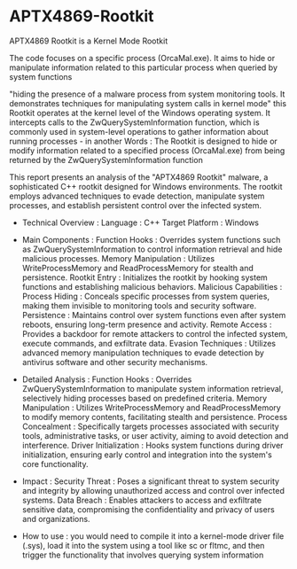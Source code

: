 # APTX4869-Rootkit
APTX4869 Rootkit is a Kernel Mode Rootkit


The code focuses on a specific process (OrcaMal.exe). It aims to hide or manipulate information related to this particular process when queried by system functions

"hiding the presence of a malware process from system monitoring tools. It demonstrates techniques for manipulating system calls in kernel mode"
this Rootkit operates at the kernel level of the Windows operating system. It intercepts calls to the ZwQuerySystemInformation function, which is commonly used in system-level operations to gather information about running processes - in another Words : The Rootkit is designed to hide or modify information related to a specified process (OrcaMal.exe) from being returned by the ZwQuerySystemInformation function  


This report presents an analysis of the "APTX4869 Rootkit" malware, a sophisticated C++ rootkit designed for Windows environments. The rootkit employs advanced techniques to evade detection, manipulate system processes, and establish persistent control over the infected system.


- Technical Overview :
  Language        : C++
  Target Platform : Windows


- Main Components :
  Function Hooks         : Overrides system functions such as ZwQuerySystemInformation to control information retrieval and hide 
  malicious processes.
  Memory Manipulation    : Utilizes WriteProcessMemory and ReadProcessMemory for stealth and persistence.
  Rootkit Entry          : Initializes the rootkit by hooking system functions and establishing malicious behaviors.
  Malicious Capabilities :
  Process Hiding         : Conceals specific processes from system queries, making them invisible to monitoring tools and security 
  software.
  Persistence            : Maintains control over system functions even after system reboots, ensuring long-term presence and 
  activity.
  Remote Access          : Provides a backdoor for remote attackers to control the infected system, execute commands, and exfiltrate 
  data.
  Evasion Techniques     : Utilizes advanced memory manipulation techniques to evade detection by antivirus software and other 
  security mechanisms.
 

- Detailed Analysis :
  Function Hooks         : Overrides ZwQuerySystemInformation to manipulate system information retrieval, selectively hiding 
  processes based on predefined criteria.
  Memory Manipulation    : Utilizes WriteProcessMemory and ReadProcessMemory to modify memory contents, facilitating stealth and 
  persistence.
  Process Concealment    : Specifically targets processes associated with security tools, administrative tasks, or user activity, 
  aiming to avoid detection and interference.
  Driver Initialization  : Hooks system functions during driver initialization, ensuring early control and integration into the 
  system's core functionality.


- Impact :
  Security Threat          : Poses a significant threat to system security and integrity by allowing unauthorized access and control 
  over infected systems.
  Data Breach              : Enables attackers to access and exfiltrate sensitive data, compromising the confidentiality and privacy 
  of users and organizations.



- How to use :
  you would need to compile it into a kernel-mode driver file (.sys), load it into the system using a tool like sc or fltmc, and 
  then trigger the functionality that involves querying system information
